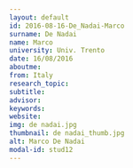 ```yaml
---
layout: default 
id: 2016-08-16-De_Nadai-Marco
surname: De Nadai
name: Marco
university: Univ. Trento
date: 16/08/2016
aboutme: 
from: Italy
research_topic: 
subtitle: 
advisor: 
keywords: 
website: 
img: de nadai.jpg
thumbnail: de nadai_thumb.jpg
alt: Marco De Nadai
modal-id: stud12
---
```

